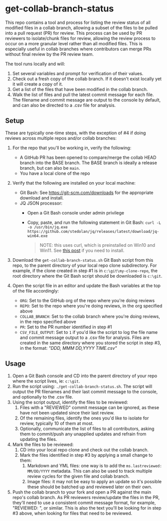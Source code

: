 # get-collab-branch-status

This repo contains a tool and process for listing the review status of all modified files in a collab branch, allowing a subset of the files to be pulled into a pull request (PR) for review. This process can be used by PR reviewers to isolate/chunk files for review, allowing the review process to occur on a more granular level rather than all modified files. This is especially useful in collab branches where contributors can merge PRs without final review by the PR review team.

The tool runs locally and will:

1. Set several variables and prompt for verification of their values.
2. Check out a fresh copy of the collab branch. If it doesn't exist locally yet it will create a copy of it.
3. Get a list of the files that have been modified in the collab branch.
4. Walk the list of files and pull the latest commit message for each file. The filename and commit message are output to the console by default, and can also be directed to a .csv file for analysis.

## Setup

These are typically one-time steps, with the exception of #4 if doing reviews across multiple repos and/or collab branches:

1. For the repo that you'll be working in, verify the following:
   - A GitHub PR has been opened to compare/merge the collab HEAD branch into the BASE branch. The BASE branch is ideally a release branch, but can also be `main`.
   - You have a local clone of the repo  
2. Verify that the following are installed on your local machine:
   - Git Bash: See https://git-scm.com/downloads for the appropriate download and install.
   - JQ JSON processor:
      - Open a Git Bash console under admin privilege
      - Copy, paste, and run the following statement in Git Bash:
         `curl -L -o /usr/bin/jq.exe https://github.com/stedolan/jq/releases/latest/download/jq-win64.exe`

        > NOTE: this uses curl, which is preinstalled on Win10 and Win11. See [this post](https://stackoverflow.com/a/16216825) if you need to install.


3. Download the `get-collab-branch-status.sh` Git Bash script from this repo, to the parent directory of your local repo clone subdirectory. For example, if the clone created in step #1 is in `c:\git\my-clone-repo`, the root directory where the Git Bash script should be downloaded is `c:\git`.  
4. Open the script file in an editor and update the Bash variables at the top of the file accordingly:
   - `ORG`: Set to the GitHub org of the repo where you're doing reviews
   - `REPO`: Set to the repo where you're doing reviews, in the org specified above
   - `COLLAB_BRANCH`: Set to the collab branch where you're doing reviews, in the repo specified above
   - `PR`: Set to the PR number identified in step #1
   - `CSV_FILE_OUTPUT`: Set to `1` if you'd like the script to log the file name and commit message output to a .csv file for analysis. Files are created in the same directory where you stored the script in step #3, in the format: *"DDD, MMM DD,YYYY TIME.csv"*   

## Usage

1. Open a Git Bash console and CD into the parent directory of your repo where the script lives, ie: `c:\git`.  
2. Run the script using: `./get-collab-branch-status.sh`. The script will output the PR filenames and their last commit message to the console, and optionally to the .csv file.  
3. Using the script output, identify the files to be reviewed:  
   1. Files with a "REVIEWED" commit message can be ignored, as these have not been updated since their last review.  
   2. Of the remaining files, identify the ones you'd like to isolate for review, typically 10 of them at most.  
   3. Optionally, communicate the list of files to all contributors, asking them to commit/push any unapplied updates and refrain from updating the files.
4. Mark the files to be reviewed:  
   1. CD into your local repo clone and check out the collab branch.  
   2. Mark the files identified in step #3 by applying a small change to them:  
      1. Markdown and YML files: one way is to add the `ms.lastreviewed: MM/DD/YYYY` metadata. This can also be used to track multiple review cycles for the given file and collab branch.  
      2. Image files: it may not be easy to apply an update so it's possible these should be batched up and reviewed later on their own.  
5. Push the collab branch to your fork and open a PR against the main repo's collab branch. As PR reviewers review/update the files in the PR, they'll need to use a consistent commit message format, for example, "REVIEWED: <description of updates>", or similar. This is also the text you'll be looking for in step #3 above, when looking for files that need to be reviewed.  
